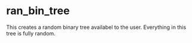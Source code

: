# ran_bin_tree
This creates a random binary tree availabel to the user. Everything in this tree is fully random.
